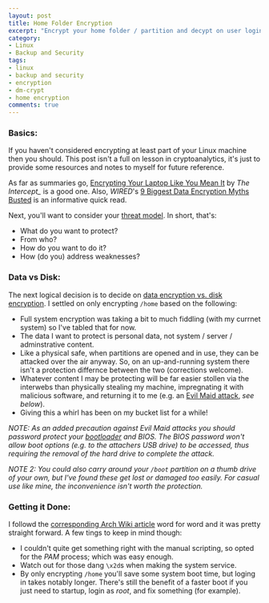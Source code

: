```yaml
---
layout: post
title: Home Folder Encryption
excerpt: "Encrypt your home folder / partition and decypt on user login"
category:
- Linux
- Backup and Security
tags:
- linux
- backup and security
- encryption
- dm-crypt
- home encryption
comments: true
---
```


### Basics:

If you haven't considered encrypting at least part of your Linux machine then you should.  This post isn't a full on lesson in 
cryptoanalytics, it's just to provide some resources and notes to myself for future reference.

As far as summaries go, [Encrypting Your Laptop Like You Mean It](https://theintercept.com/2015/04/27/encrypting-laptop-like-mean/) by *The 
Intercept_* is a good one.  Also, *WIRED*'s [9 Biggest Data 
Encryption Myths Busted](http://www.wired.com/insights/2013/05/9-biggest-data-encryption-myths-busted-2/) is an informative quick read.

Next, you'll want to consider your [threat model](https://wiki.archlinux.org/index.php/disk_encryption#Choosing_a_setup).  In short, that's:

- What do you want to protect?
- From who?
- How do you want to do it?
- How (do you) address weaknesses?

### Data vs Disk:

The next logical decision is to decide on [data encryption vs. disk 
encryption](https://wiki.archlinux.org/index.php/disk_encryption#Data_encryption_vs_system_encryption).  I settled on only encrypting 
```/home``` based on the following:

- Full system encryption was taking a bit to much fiddling (with my currnet system) so I've tabled that for now.
- The data I want to protect is personal data, not system / server / adminstrative content.
- Like a physical safe, when partitions are opened and in use, they can be attacked over the air anyway.  So, on an up-and-running system there 
isn't a protection differnce between the two (corrections welcome).
- Whatever content I may be protecting will be far easier stollen via the interwebs than physically stealing my machine, impregnating it with 
malicious software, and returning it to me (e.g. an [Evil Maid attack](http://searchsecurity.techtarget.com/definition/evil-maid-attack), *see 
below*).
- Giving this a whirl has been on my bucket list for a while!

*NOTE:  As an added precaution against Evil Maid attacks  you should password protect your 
[bootloader](https://wiki.archlinux.org/index.php/Boot_loaders) and BIOS.  The BIOS password won't allow boot options (e.g. to the attachers 
USB drive) to be accessed, thus requiring the removal of the hard drive to complete the attack.*

*NOTE 2:  You could also carry around your ```/boot``` partition on a thumb drive of your own, but I've found these get lost or damaged too 
easily.  For casual use like mine, the inconvenience isn't worth the protection.*

### Getting it Done:

I followd the [corresponding Arch Wiki article](https://wiki.archlinux.org/index.php/Dm-crypt/Mounting_at_login) word for word and it was 
pretty straight forward.  A few tings to keep in mind though:

- I couldn't quite get something right with the manual scripting, so opted for the *PAM* process; which was easy enough.
- Watch out for those dang ```\x2d```s when making the system service.
- By only encrypting ```/home``` you'll save some system boot time, but loging in takes notably longer.  There's still the benefit of a faster 
boot if you just need to startup, login as *root*, and fix something (for example).
